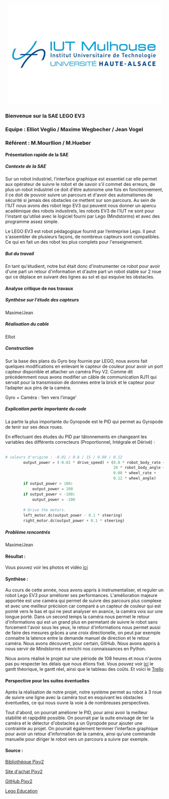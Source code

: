 <p align="center">
  <img src="./logo/iut-mulhouse.jpg">
</p>

### Bienvenue sur la SAE LEGO EV3 

### Equipe : Elliot Veglio / Maxime Wegbecher / Jean Vogel

### Référent : M.Mourllion / M.Hueber

      
#### Présentation rapide de la SAE

##### Contexte de la SAE

Sur un robot industriel, l'interface graphique est essentiel car elle permet aux opérateur de suivre le robot et de savoir s'il commet des erreurs, de plus un robot industriel ce doit d'être autonome une fois en fonctionnement, il ce doit de pouvoir suivre un parcours et d'avoir des automatismes de sécurité si jamais des obstacles ce mettent sur son parcours. Au sein de l'IUT nous avons des robot lego EV3 qui peuvent nous donner un apercu académique des robots industirels, les robots EV3 de l'IUT ne sont pour l'instant qu'utilsé avec le logiciel fourni par Lego (Mindstorms) et avec des programme assez simple. 

Le LEGO EV3 est robot pédagogique fournit par l’entreprise Lego. Il peut s'assembler de plusieurs façons, de nombreux capteurs sont compatibles. Ce qui en fait un des robot les plus complets pour l'enseignement. 

##### But du travail

En tant qu'étudient, notre but était donc d'instrumenter ce robot pour avoir d'une part un retour d'information et d'autre part un robot stable sur 2 roue qui ce déplace en suivant des lignes au sol et qui esquive les obstacles. 

#### Analyse critique de nos travaux

##### Synthèse sur l'étude des capteurs

Maxime/Jean

##### Réalisation du cable 

Elliot

##### Construction

Sur la base des plans du Gyro boy fournie par LEGO, nous avons fait quelques modifications en enlevant le capteur de couleur pour avoir un port capteur disponible et attacher un caméra Pixy V2. Comme dit précédemment nous avons modifier un câble de communication RJ11 qui servait pour la transmission de données entre la brick et le capteur pour l’adapter aux pins de la caméra.

Gyro + Caméra : ‘lien vers l’image’

##### Explication partie importante du code 

La partie la plus importante du Gyropode est le PID qui permet au Gyropode de tenir sur ses deux roues.

En effectuant des études du PID par tâtonnements en changeant les variables des différents correcteurs (Proportionnel, Intégrale et Dérivé) :

```py

# valeurs d'origine : -0.01 / 0.8 / 15 / 0.08 / 0.12
        output_power = (-0.01 * drive_speed) + (0.8 * robot_body_rate +
                                                20 * robot_body_angle +
                                                0.08 * wheel_rate +
                                                0.12 * wheel_angle)
        if output_power > 100:
            output_power = 100
        if output_power < -100:
            output_power = -100

        # Drive the motors.
        left_motor.dc(output_power - 0.1 * steering)
        right_motor.dc(output_power + 0.1 * steering)

```

##### Problème rencontrés

Maxime/Jean

#### Résultat :

Vous pouvez voir les photos et vidéo [ici](https://github.com/Yamigiri1/SAE-EV3/tree/main/Images)

#### Synthèse : 

Au cours de cette année, nous avons appris à instrumentaliser, et reguler un robot Lego EV3 pour améliorer ses performances. L'amélioration majeure apportée est une caméra qui permet de suivre des parcours plus complexe et avec une meilleur précision car comparé a un capteur de couleur qui est pointé vers le bas et qui ne peut analyser en avance, la caméra vois sur une longue porté. Dans un second temps la caméra nous permet le retour d'informations qui est un grand plus en permetant de suivre le robot sans forcement l'avoir sous les yeux, le retour d'informations nous permet aussi de faire des mesures grâces a une croix directionelle, on peut par exemple connaitre la latence entre la demande manuel de direction et le retour caméra. Nous avons découvert, pour certain, GitHub. Nous avons appris à nous servir de Mindstorms et enrichi nos connaissances en Python. 

Nous avons réalisé le projet sur une période de 108 heures et nous n'avons pas pu respecter les délais que nous étions fixé. Vous pouvez voir [ici](https://github.com/Yamigiri1/SAE-EV3/tree/main/Images) le gantt théorique, le gantt réel, ainsi que le tableau des coûts. Et voici le [Trello](https://trello.com/invite/b/C0O8bNfg/ATTIc7ef8f9a206cdfd3b2054dab92e7c462C8E4378A/sae-4-lego-mindstorm)

#### Perspective pour les suites éventuelles

Après la réalisation de notre projet, notre système permet au robot à 3 roue de suivre une ligne avec la caméra tout en esquivant les obstacles éventuelles, ce qui nous ouvre la voie à de nombreuses perspectives.

Tout d'abord, on pourrait améliorer le PID, pour ainsi avoir la meilleur stabilité et rapipdité possible. On pourrait par la suite envisagé de lier la caméra et le détectur d'obstacles a un Gyropode pour ajouter une contrainte au projet. On pourrait également terminer l'interface graphique pour avoir un retour d'information de la caméra, ainsi qu'une commande manuelle pour diriger le robot vers un parcours a suivre par exemple. 
      
#### Source :

[Bibliothéque Pixy2](https://docs.pixycam.com/wiki/doku.php?id=wiki:v2:start)

[Site d'achat Pixy2](https://www.generationrobots.com/fr/403011-camera-pixy-2-v2-1.html)

[GitHub Pixy2](https://github.com/charmedlabs/pixycamev3)

[Lego Education](https://education.lego.com/fr-fr/downloads/mindstorms-ev3/software)


